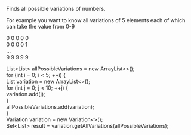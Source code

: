 Finds all possible variations of numbers.

For example you want to know all variations of 5 elements each of which can take the value from 0-9

0 0 0 0 0<br>
0 0 0 0 1<br>
... <br>
9 9 9 9 9 <br>

List<List<Integer>> allPossibleVariations = new ArrayList<>(); <br>
for (int i = 0; i < 5; ++i) { <br>
  List<Integer> variation = new ArrayList<>(); <br>
  for (int j = 0; j < 10; ++j) { <br>
    variation.add(j); <br>
  } <br>
  allPossibleVariations.add(variation); <br>
} <br>
Variation<Integer> variation = new Variation<>(); <br>
Set<List<Integer>> result = variation.getAllVariations(allPossibleVariations); <br>



 

